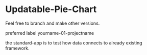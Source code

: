 # Updatable-Pie-Chart
 Feel free to branch and make other versions. 
 
 preferred label yourname-01-projectname

 the standard-app is to test how data connects to already existing framework.
